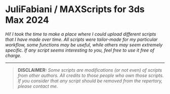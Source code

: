 # JuliFabiani / MAXScripts for 3ds Max 2024

*Hi! I took the time to make a place where I could upload different scripts that I have made over time. All scripts were tailor-made for my particular workflow, some functions may be useful, while others may seem extremely specific. If any script seems interesting to you, feel free to use it free of charge.*

---

> **DISCLAIMER:** *Some scripts are modifications (or not even) of scripts from other authors. All credits to those people who own those scripts. If you consider that any script should be removed from the repertory, please contact me.*
